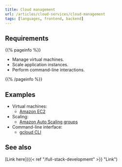 ```yaml
---
title: Cloud management
url: /articles/cloud-services/cloud-management
tags: [languages, frontend, backend]
---
```


## Requirements

{{% pageinfo %}}

* Manage virtual machines.
* Scale application instances.
* Perform command-line interactions.

{{% /pageinfo %}}

## Examples

* Virtual machines:
  * [Amazon EC2](https://aws.amazon.com/ec2/)
* Scaling:
  * [Amazon Auto Scaling groups](https://docs.aws.amazon.com/autoscaling/ec2/userguide/auto-scaling-groups.html)
* Command-line interface:
  * [gcloud CLI](https://cloud.google.com/cli)

## See also

[Link here]({{< ref "/full-stack-development" >}} "Link")
